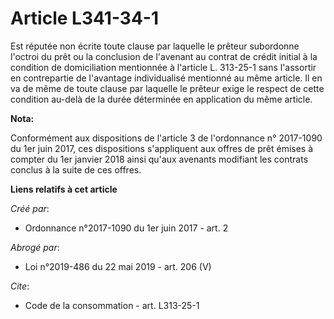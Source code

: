 # Article L341-34-1

Est réputée non écrite toute clause par laquelle le prêteur subordonne l'octroi du prêt ou la conclusion de l'avenant au
contrat de crédit initial à la condition de domiciliation mentionnée à l'article L. 313-25-1 sans l'assortir en contrepartie
de l'avantage individualisé mentionné au même article. Il en va de même de toute clause par laquelle le prêteur exige le
respect de cette condition au-delà de la durée déterminée en application du même article.

**Nota:**

Conformément aux dispositions de l'article 3 de l'ordonnance n° 2017-1090 du 1er juin 2017, ces dispositions s'appliquent aux
offres de prêt émises à compter du 1er janvier 2018 ainsi qu'aux avenants modifiant les contrats conclus à la suite de ces
offres.

**Liens relatifs à cet article**

_Créé par_:

  - Ordonnance n°2017-1090 du 1er juin 2017 - art. 2

_Abrogé par_:

  - Loi n°2019-486 du 22 mai 2019 - art. 206 (V)

_Cite_:

  - Code de la consommation - art. L313-25-1
